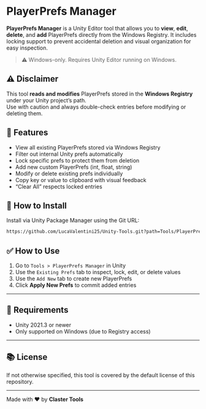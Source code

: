 # PlayerPrefs Manager

**PlayerPrefs Manager** is a Unity Editor tool that allows you to **view**, **edit**, **delete**, and **add** PlayerPrefs directly from the Windows Registry. It includes locking support to prevent accidental deletion and visual organization for easy inspection.

> ⚠️ Windows-only. Requires Unity Editor running on Windows.

## ⚠️ Disclaimer

This tool **reads and modifies** PlayerPrefs stored in the **Windows Registry** under your Unity project’s path.  
Use with caution and always double-check entries before modifying or deleting them.

## 🔧 Features

- View all existing PlayerPrefs stored via Windows Registry
- Filter out internal Unity prefs automatically
- Lock specific prefs to protect them from deletion
- Add new custom PlayerPrefs (int, float, string)
- Modify or delete existing prefs individually
- Copy key or value to clipboard with visual feedback
- “Clear All” respects locked entries

## 🧩 How to Install

Install via Unity Package Manager using the Git URL:

```bash
https://github.com/LucaValentini25/Unity-Tools.git?path=Tools/PlayerPrefsManager
```


## ✅ How to Use

1. Go to `Tools > PlayerPrefs Manager` in Unity
2. Use the `Existing Prefs` tab to inspect, lock, edit, or delete values
3. Use the `Add New` tab to create new PlayerPrefs
4. Click **Apply New Prefs** to commit added entries

---

## 🧾 Requirements

- Unity 2021.3 or newer
- Only supported on Windows (due to Registry access)

---

## 📚 License

If not otherwise specified, this tool is covered by the default license of this repository.

---

Made with ❤️ by **Claster Tools**